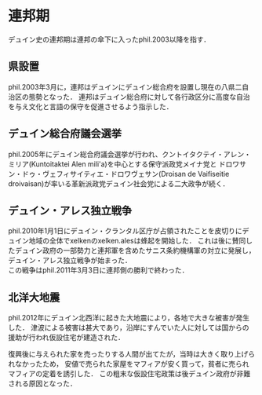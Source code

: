 # 連邦期
デュイン史の連邦期は連邦の傘下に入ったphil.2003以降を指す．

## 県設置
phil.2003年3月に，連邦はデュインにデュイン総合府を設置し現在の八県二自治区の態勢となった． 
連邦はデュイン総合府に対して各行政区分に高度な自治を与え文化と言語の保守を促進させるよう指示した．

## デュイン総合府議会選挙
phil.2005年にデュイン総合府議会選挙が行われ、クントイタクテイ・アレン・ミリア(Kuntoitaktei Alen mili'a)を中心とする保守派政党メイナ党と
ドロワサン・ドゥ・ヴェフィサイティエ・ドロワヴェサン(Droisan de Vaifiseitie droivaisan)が率いる革新派政党デュイン社会党による二大政争が続く．

## デュイン・アレス独立戦争
phil.2010年1月1日にデュイン・クランタル区庁が占領されたことを皮切りにデュイン地域の全体でxelkenのxelken.alesは蜂起を開始した．
これは後に賛同したデュイン政府の一部勢力と連邦軍を含めたサニス条約機構軍の対立に発展し，デュイン・アレス独立戦争が始まった．  
この戦争はphil.2011年3月3日に連邦側の勝利で終わった．

## 北洋大地震
phil.2012年にデュイン北西洋に起きた大地震により，各地で大きな被害が発生した．
津波による被害は甚大であり，沿岸にすんでいた人に対しては国からの援助が行われ仮設住宅が建造された．

復興後に与えられた家を売ったりする人間が出てたが，当時は大きく取り上げられなかったため，
安値で売られた家屋をマフィアが安く買って，貧者に売られマフィアの定着を誘引した．
この粗末な仮設住宅政策は後デュイン政府が非難される原因となった．
